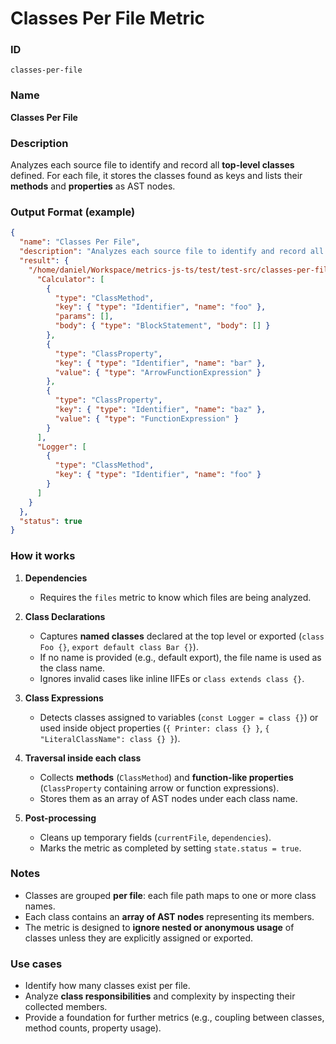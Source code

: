 # Classes Per File Metric

### ID

`classes-per-file`

### Name

**Classes Per File**

### Description

Analyzes each source file to identify and record all **top-level classes** defined.
For each file, it stores the classes found as keys and lists their **methods** and **properties** as AST nodes.

### Output Format (example)

```json
{
  "name": "Classes Per File",
  "description": "Analyzes each source file to identify and record all top-level classes defined",
  "result": {
    "/home/daniel/Workspace/metrics-js-ts/test/test-src/classes-per-file/JS/classes.js": {
      "Calculator": [
        {
          "type": "ClassMethod",
          "key": { "type": "Identifier", "name": "foo" },
          "params": [],
          "body": { "type": "BlockStatement", "body": [] }
        },
        {
          "type": "ClassProperty",
          "key": { "type": "Identifier", "name": "bar" },
          "value": { "type": "ArrowFunctionExpression" }
        },
        {
          "type": "ClassProperty",
          "key": { "type": "Identifier", "name": "baz" },
          "value": { "type": "FunctionExpression" }
        }
      ],
      "Logger": [
        {
          "type": "ClassMethod",
          "key": { "type": "Identifier", "name": "foo" }
        }
      ]
    }
  },
  "status": true
}
```

### How it works

1. **Dependencies**

    * Requires the `files` metric to know which files are being analyzed.
2. **Class Declarations**

    * Captures **named classes** declared at the top level or exported (`class Foo {}`, `export default class Bar {}`).
    * If no name is provided (e.g., default export), the file name is used as the class name.
    * Ignores invalid cases like inline IIFEs or `class extends class {}`.
3. **Class Expressions**

    * Detects classes assigned to variables (`const Logger = class {}`) or used inside object properties (`{ Printer: class {} }`, `{ "LiteralClassName": class {} }`).
4. **Traversal inside each class**

    * Collects **methods** (`ClassMethod`) and **function-like properties** (`ClassProperty` containing arrow or function expressions).
    * Stores them as an array of AST nodes under each class name.
5. **Post-processing**

    * Cleans up temporary fields (`currentFile`, `dependencies`).
    * Marks the metric as completed by setting `state.status = true`.

### Notes

* Classes are grouped **per file**: each file path maps to one or more class names.
* Each class contains an **array of AST nodes** representing its members.
* The metric is designed to **ignore nested or anonymous usage** of classes unless they are explicitly assigned or exported.

### Use cases

* Identify how many classes exist per file.
* Analyze **class responsibilities** and complexity by inspecting their collected members.
* Provide a foundation for further metrics (e.g., coupling between classes, method counts, property usage).
